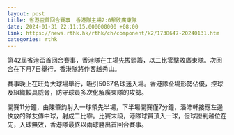 ```yaml
---
layout: post
title: 省港盃首回合賽事　香港隊主場2:0擊敗廣東隊
date: 2024-01-31 22:11:15.000000000 +08:00
link: https://news.rthk.hk/rthk/ch/component/k2/1738647-20240131.htm
categories: rthk
---
```


第42屆省港盃首回合賽事，香港隊在主場先拔頭籌，以二比零擊敗廣東隊。次回合在下月7日舉行，香港隊將作客越秀山。

賽事晚上在旺角大球場舉行，吸引5067名球迷入場。香港隊全場形勢佔優，控球及組織較具威脅，防守球員多次化解廣東隊的攻勢。

開賽11分鐘，由陳肇鈞射入一球領先半場，下半場開賽僅7分鐘，潘沛軒接應左邊快放的隊友傳中球，射成二比零。比賽末段，港隊球員頂入一球，但球證判越位在先，入球無效，香港隊最終以兩球勝出首回合賽事。
